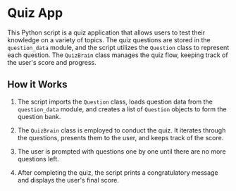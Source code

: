 # Quiz App

This Python script is a quiz application that allows users to test their knowledge on a variety of topics. The quiz questions are stored in the `question_data` module, and the script utilizes the `Question` class to represent each question. The `QuizBrain` class manages the quiz flow, keeping track of the user's score and progress.

## How it Works

1. The script imports the `Question` class, loads question data from the `question_data` module, and creates a list of `Question` objects to form the question bank.

2. The `QuizBrain` class is employed to conduct the quiz. It iterates through the questions, presents them to the user, and keeps track of the score.

3. The user is prompted with questions one by one until there are no more questions left.

4. After completing the quiz, the script prints a congratulatory message and displays the user's final score.

